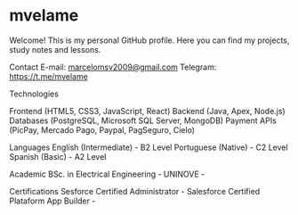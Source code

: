 # mvelame


Welcome!
This is my personal GitHub profile. Here you can find my projects, study notes and lessons.

Contact
E-mail: marcelomsv2009@gmail.com
Telegram: https://t.me/mvelame

Technologies

Frontend (HTML5, CSS3, JavaScript, React)
Backend (Java, Apex, Node.js)
Databases (PostgreSQL, Microsoft SQL Server, MongoDB)
Payment APIs (PicPay, Mercado Pago, Paypal, PagSeguro, Cielo)

Languages
English (Intermediate) - B2 Level
Portuguese (Native) - C2 Level
Spanish (Basic) - A2 Level

Academic
BSc. in Electrical Engineering - UNINOVE -

Certifications
Sesforce Certified Administrator -
Salesforce Certified Plataform App Builder - 
